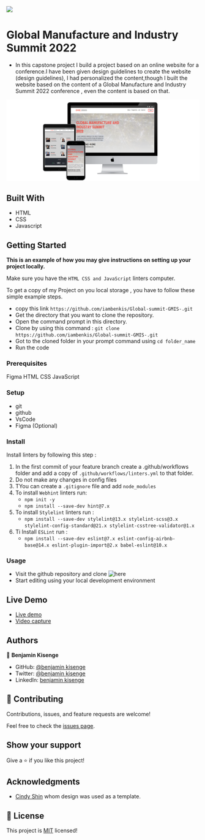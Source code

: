 ![](https://img.shields.io/badge/Microverse-blueviolet)

# Global Manufacture and Industry Summit 2022
 
* In this capstone project I build a project based on an online website for a conference.I have been given design guidelines to create the website (design guidelines), I had personalized the content,though I built the website based on the content of a Global Manufacture and Industry Summit 2022 conference , even the content is based on that.

![Device view](imgs/device.png)

## Built With

* HTML
* CSS
* Javascript 
 
## Getting Started

**This is an example of how you may give instructions on setting up your project locally.**

Make sure you have the ```HTML CSS and JavaScript``` linters computer.

To get a  copy of my Project on you local storage , you have to follow these simple example steps.

* copy this link ```https://github.com/iambenkis/Global-summit-GMIS-.git```
* Get the directory that you want to clone the repository.
* Open the command prompt in this directory.
* Clone by using this command : ```git clone https://github.com/iambenkis/Global-summit-GMIS-.git```
* Got to the cloned folder in your prompt command using ```cd folder_name```
* Run the code 

### Prerequisites  
Figma HTML CSS JavaScript

### Setup

* git
* github 
* VsCode 
* Figma (Optional)

### Install

Install linters by following this step :

1. In the first commit of your feature branch create a .github/workflows folder and add a copy of ```.github/workflows/linters.yml``` to that folder.
2. Do not make any changes in config files  
3. TYou can create a ```.gitignore``` file and add ```node_modules```
4. To install ```Webhint``` linters run:
    * ```npm init -y```
    * ```npm install --save-dev hint@7.x```
5. To install ```Stylelint``` linters run :
    * ```npm install --save-dev stylelint@13.x stylelint-scss@3.x stylelint-config-standard@21.x stylelint-csstree-validator@1.x```
6. Ti Install ```ESLint``` run :
    * ```npm install --save-dev eslint@7.x eslint-config-airbnb-base@14.x eslint-plugin-import@2.x babel-eslint@10.x```
 
### Usage

* Visit the github repository and clone ![here](https://iambenkis.github.io/Global-summit-GMIS-/)
* Start  editing using your local development environment

## Live Demo 

* [Live demo](https://iambenkis.github.io/Global-summit-GMIS-/)
* [Video capture](https://www.loom.com/share/16f1311b74ae468aa38fc947474ccafd)

## Authors

👤  **Benjamin Kisenge**

* GitHub: [@benjamin kisenge](https://github.com/iambenkis)
* Twitter: [@benjamin kisenge](https://twitter.com/iambenkis)
* LinkedIn: [benjamin kisenge](https://www.linkedin.com/in/ben-kisenge/)

## 🤝 Contributing

Contributions, issues, and feature requests are welcome!

Feel free to check the [issues page](https://github.com/iambenkis/Global-summit-GMIS-/issues).

## Show your support

Give a ⭐️ if you like this project!

## Acknowledgments

* [ Cindy Shin](https://www.behance.net/gallery/29845175/CC-Global-Summit-2015) whom design was used as a template. 

## 📝 License

This project is [MIT](./MIT.md) licensed!
